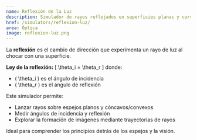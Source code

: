 ```yaml
---
name: Reflexión de la Luz
description: Simulador de rayos reflejados en superficies planas y curvas
href: /simulators/reflexion-luz/
area: Óptica
image: reflexion-luz.png
---
```

La **reflexión** es el cambio de dirección que experimenta un rayo de luz al chocar con una superficie.

**Ley de la reflexión:**
\[
\theta_i = \theta_r
\]
donde:
- \( \theta_i \) es el ángulo de incidencia
- \( \theta_r \) es el ángulo de reflexión

Este simulador permite:
- Lanzar rayos sobre espejos planos y cóncavos/convexos
- Medir ángulos de incidencia y reflexión
- Explorar la formación de imágenes mediante trayectorias de rayos

Ideal para comprender los principios detrás de los espejos y la visión.
